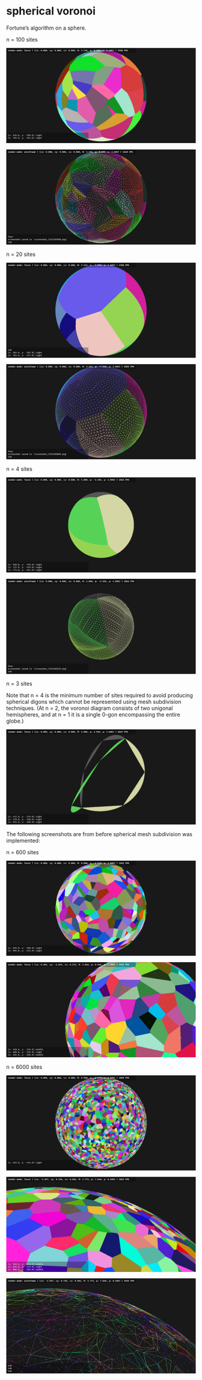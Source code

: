 # spherical voronoi

Fortune’s algorithm on a sphere.

n = 100 sites

![](n100_1.png)

![](n100_2.png)

n = 20 sites

![](n20_1.png)

![](n20_2.png)

n = 4 sites

![](n4_1.png)

![](n4_2.png)

n = 3 sites

Note that n = 4 is the minimum number of sites required to avoid producing spherical digons which cannot be represented using mesh subdivision techniques. (At n = 2, the voronoi diagram consists of two unigonal hemispheres, and at n = 1 it is a single 0-gon encompassing the entire globe.)

![](n3_1.png)

The following screenshots are from before spherical mesh subdivision was implemented:

n = 600 sites

![](n600_1.png)

![](n600_2.png)

n = 6000 sites

![](n6000_1.png)

![](n6000_2.png)

![](n6000_3.png)
